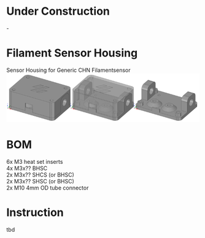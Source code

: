 # Under Construction
-<br>

# Filament Sensor Housing
Sensor Housing for Generic CHN Filamentsensor<br>
![FS_Case_Drawing](https://github.com/Nitro2k5/VoronMods/blob/main/Filament%20Sensor%20Housing/IMG/FS_Case_Drawing.png)<br>

# BOM
6x M3 heat set inserts<br>
4x M3x?? BHSC<br>
2x M3x?? SHCS (or BHSC)<br>
2x M3x?? SHSC (or BHSC)<br>
2x M10 4mm OD tube connector<br>

# Instruction
tbd<br>
